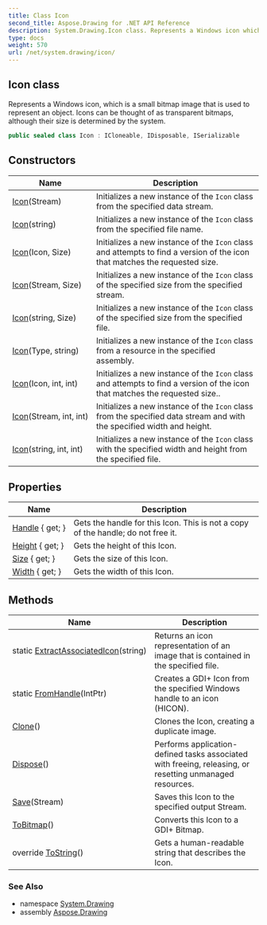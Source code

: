 ```yaml
---
title: Class Icon
second_title: Aspose.Drawing for .NET API Reference
description: System.Drawing.Icon class. Represents a Windows icon which is a small bitmap image that is used to represent an object. Icons can be thought of as transparent bitmaps although their size is determined by the system
type: docs
weight: 570
url: /net/system.drawing/icon/
---
```

## Icon class

Represents a Windows icon, which is a small bitmap image that is used to represent an object. Icons can be thought of as transparent bitmaps, although their size is determined by the system.

```csharp
public sealed class Icon : ICloneable, IDisposable, ISerializable
```

## Constructors

| Name | Description |
| --- | --- |
| [Icon](icon/#constructor_2)(Stream) | Initializes a new instance of the `Icon` class from the specified data stream. |
| [Icon](icon/#constructor_5)(string) | Initializes a new instance of the `Icon` class from the specified file name. |
| [Icon](icon/#constructor_1)(Icon, Size) | Initializes a new instance of the `Icon` class and attempts to find a version of the icon that matches the requested size. |
| [Icon](icon/#constructor_4)(Stream, Size) | Initializes a new instance of the `Icon` class of the specified size from the specified stream. |
| [Icon](icon/#constructor_7)(string, Size) | Initializes a new instance of the `Icon` class of the specified size from the specified file. |
| [Icon](icon/#constructor_8)(Type, string) | Initializes a new instance of the `Icon` class from a resource in the specified assembly. |
| [Icon](icon/#constructor)(Icon, int, int) | Initializes a new instance of the `Icon` class and attempts to find a version of the icon that matches the requested size.. |
| [Icon](icon/#constructor_3)(Stream, int, int) | Initializes a new instance of the `Icon` class from the specified data stream and with the specified width and height. |
| [Icon](icon/#constructor_6)(string, int, int) | Initializes a new instance of the `Icon` class with the specified width and height from the specified file. |

## Properties

| Name | Description |
| --- | --- |
| [Handle](../../system.drawing/icon/handle/) { get; } | Gets the handle for this Icon. This is not a copy of the handle; do not free it. |
| [Height](../../system.drawing/icon/height/) { get; } | Gets the height of this Icon. |
| [Size](../../system.drawing/icon/size/) { get; } | Gets the size of this Icon. |
| [Width](../../system.drawing/icon/width/) { get; } | Gets the width of this Icon. |

## Methods

| Name | Description |
| --- | --- |
| static [ExtractAssociatedIcon](../../system.drawing/icon/extractassociatedicon/)(string) | Returns an icon representation of an image that is contained in the specified file. |
| static [FromHandle](../../system.drawing/icon/fromhandle/)(IntPtr) | Creates a GDI+ Icon from the specified Windows handle to an icon (HICON). |
| [Clone](../../system.drawing/icon/clone/)() | Clones the Icon, creating a duplicate image. |
| [Dispose](../../system.drawing/icon/dispose/)() | Performs application-defined tasks associated with freeing, releasing, or resetting unmanaged resources. |
| [Save](../../system.drawing/icon/save/)(Stream) | Saves this Icon to the specified output Stream. |
| [ToBitmap](../../system.drawing/icon/tobitmap/)() | Converts this Icon to a GDI+ Bitmap. |
| override [ToString](../../system.drawing/icon/tostring/)() | Gets a human-readable string that describes the Icon. |

### See Also

* namespace [System.Drawing](../../system.drawing/)
* assembly [Aspose.Drawing](../../)


